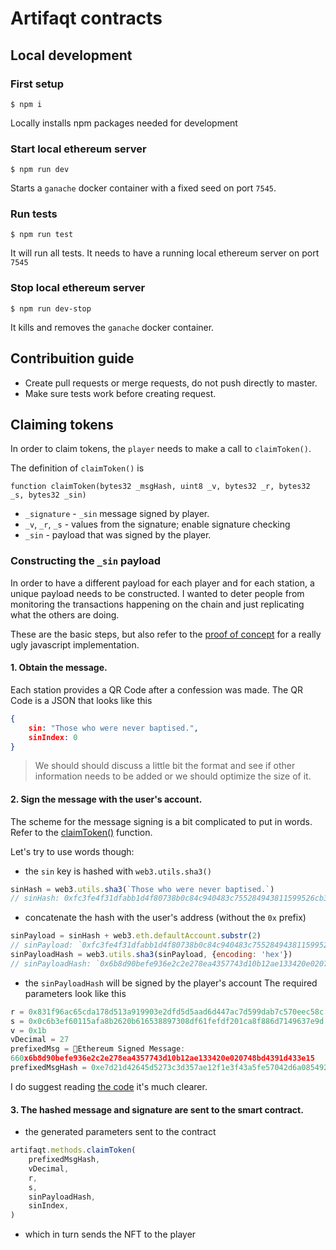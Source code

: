 # Artifaqt contracts

## Local development

### First setup
```shell
$ npm i
```

Locally installs npm packages needed for development


### Start local ethereum server
```shell
$ npm run dev
```

Starts a `ganache` docker container with a fixed seed on port `7545`.

### Run tests
```shell
$ npm run test
```

It will run all tests. It needs to have a running local ethereum server on port `7545`

### Stop local ethereum server
```shell
$ npm run dev-stop
```

It kills and removes the `ganache` docker container.

## Contribuition guide

- Create pull requests or merge requests, do not push directly to master.
- Make sure tests work before creating request.

## Claiming tokens

In order to claim tokens, the `player` needs to make a call to `claimToken()`.

The definition of `claimToken()` is

```solidity
function claimToken(bytes32 _msgHash, uint8 _v, bytes32 _r, bytes32 _s, bytes32 _sin)
```

- `_signature` - `_sin` message signed by player.
- `_v`, `_r`, `_s` - values from the signature; enable signature checking
- `_sin` - payload that was signed by the player.

### Constructing the `_sin` payload

In order to have a different payload for each player and for each station, a unique payload needs to be constructed. I wanted to deter people from monitoring the transactions happening on the chain and just replicating what the others are doing.

These are the basic steps, but also refer to the [proof of concept](proof-of-concept/) for a really ugly javascript implementation.

#### 1. Obtain the message.

Each station provides a QR Code after a confession was made. The QR Code is a JSON that looks like this
```json
{
    sin: "Those who were never baptised.",
    sinIndex: 0
}
```

> We should should discuss a little bit the format and see if other information needs to be added or we should optimize the size of it.

#### 2. Sign the message with the user's account.

The scheme for the message signing is a bit complicated to put in words. Refer to the [claimToken()](proof-of-concept/app.js#L80) function.

Let's try to use words though:
- the `sin` key is hashed with `web3.utils.sha3()`
```javascript
sinHash = web3.utils.sha3(`Those who were never baptised.`)
// sinHash: 0xfc3fe4f31dfabb1d4f80738b0c84c940483c755284943811599526cb3d4bd237
```
- concatenate the hash with the user's address (without the `0x` prefix)
```javascript
sinPayload = sinHash + web3.eth.defaultAccount.substr(2)
// sinPayload: `0xfc3fe4f31dfabb1d4f80738b0c84c940483c755284943811599526cb3d4bd237` + `6732241492062041bbc79d26d43aba1d99216895`
sinPayloadHash = web3.utils.sha3(sinPayload, {encoding: 'hex'})
// sinPayloadHash: `0x6b8d90befe936e2c2e278ea4357743d10b12ae133420e020748bd4391d433e15`
```
- the `sinPayloadHash` will be signed by the player's account
The required parameters look like this
```javascript
r = 0x831f96ac65cda178d513a919903e2dfd5d5aad6d447ac7d599dab7c570eec58c
s = 0x0c6b3ef60115afa8b2620b616538897308df61fefdf201ca8f886d7149637e9d
v = 0x1b
vDecimal = 27
prefixedMsg = Ethereum Signed Message:
660x6b8d90befe936e2c2e278ea4357743d10b12ae133420e020748bd4391d433e15
prefixedMsgHash = 0xe7d21d42645d5273c3d357ae12f1e3f43a5fe57042d6a085492a86c6c978aff5
```

I do suggest reading [the code](proof-of-concept/app.js) it's much clearer.

#### 3. The hashed message and signature are sent to the smart contract.
- the generated parameters sent to the contract
```javascript
artifaqt.methods.claimToken(
    prefixedMsgHash,
    vDecimal,
    r,
    s,
    sinPayloadHash,
    sinIndex,
)
```

- which in turn sends the NFT to the player

